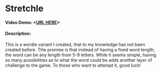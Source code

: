 # Stretchle
#### Video Demo:  <[URL HERE](https://youtu.be/iNjnxU0fjh0)>
#### Description:
This is a wordle variant I created, that to my knowledge has not been created before.
THe premise is that instead of having a fixed word length, the word can be any length from 5-9 letters.
While it seems simple, having so many possibilities as to what the word could be adds another layer of challenge to the game.
To those who want to attempt it, good luck!
